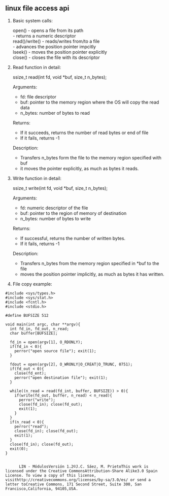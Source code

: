 ## linux file access api

1. Basic system calls:

   open() - opens a file from its path  
          - returns a numeric descriptor  
   read()/write() - reads/writes from/to a file  
                  - advances the position pointer impcitly  
   lseek() - moves the position pointer explicitly  
   close() - closes the file with its descriptor  
   
2. Read function in detail:

   ssize_t read(int fd, void *buf, size_t n_bytes);
   
   Arguments:
    - fd: file descriptor
    - buf: pointer to the memory region where the OS will copy the read data
    - n_bytes: number of bytes to read
    
   Returns:
    - If it succeeds, returns the number of read bytes or end of file
    - If it fails, returns -1
  
   Description:
    - Transfers n_bytes form the file to the memory region specified with buf
    - it moves the pointer explicitly, as much as bytes it reads.
    
3. Write function in detail:
   
   ssize_t write(int fd, void *buf, size_t n_bytes);
   
   Arguments:
    - fd: numeric descriptor of the file
    - buf: pointer to the region of memory of destination
    - n_bytes: number of bytes to write
    
   Returns:
    - If successful, returns the number of written bytes.
    - If it fails, returns -1
    
   Description:
    - Transfers n_bytes from the memory region specified in *buf to the file
    - moves the position pointer implicitly, as much as bytes it has written.
    
4. File copy example:

```
#include <sys/types.h>
#include <sys/stat.h>
#include <fcntl.h>
#include <stdio.h>

#define BUFSIZE 512

void main(int argc, char **argv){
  int fd_in, fd_out, n_read;
  char buffer[BUFSIZE];
  
  fd_in = open(argv[1], O_RDONLY);
  if(fd_in < 0){
    perror("open source file"); exit(1);
  }
  
  fdout = open(argv[2], O_WRONLY|O_CREAT|O_TRUNC, 0751);
  if(fd_out < 0){
    close(fd_ent);
    perror("open destination file"); exit(1);
  }
  
  while((n_read = read(fd_int, buffer, BUFSIZE)) > 0){
    if(write(fd_out, buffer, n_read) < n_read){
      perror("write");
      close(fd_in); close(fd_out);
      exit(1);
    }
  }
  if(n_read < 0){
    perror("read");
    close(fd_in); close(fd_out);
    exit(1);
  }
  close(fd_in); close(fd_out);
  exit(0);
}
    
  
      LIN - MódulosVersión 1.2©J.C. Sáez, M. PrietoThis work is licensed under the Creative CommonsAttribution-Share Alike3.0 Spain License. To view a copy of this license, visithttp://creativecommons.org/licenses/by-sa/3.0/es/ or send a letter toCreative Commons, 171 Second Street, Suite 300, San Francisco,California, 94105,USA.
